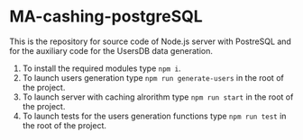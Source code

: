 # MA-cashing-postgreSQL
This is the repository for source code of Node.js server with PostreSQL and for the auxiliary code for the UsersDB data generation.

1. To install the required modules type `npm i`.
2. To launch users generation type `npm run generate-users` in the root of the project.
3. To launch server with caching alrorithm type `npm run start` in the root of the project.
4. To launch tests for the users generation functions type `npm run test` in the root of the project.

